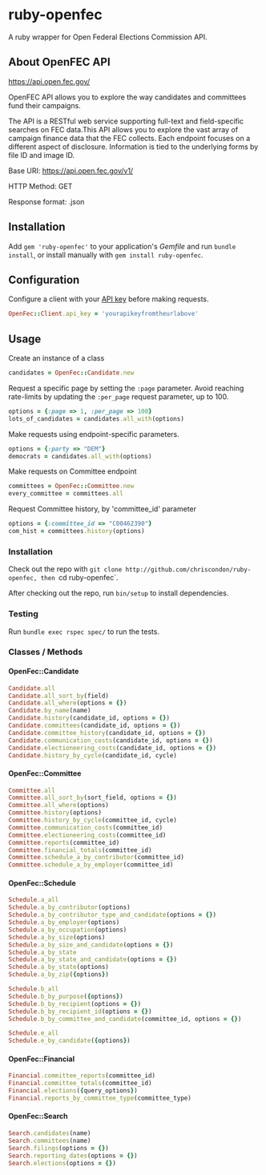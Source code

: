 # ruby-openfec


A ruby wrapper for Open Federal Elections Commission API.

## About OpenFEC API

https://api.open.fec.gov/

OpenFEC API allows you to explore the way candidates and committees fund their campaigns.

The API is a RESTful web service supporting full-text and field-specific searches on FEC data.This API allows you to explore the vast array of campaign finance data that the FEC collects. Each endpoint focuses on a different aspect of disclosure. Information is tied to the underlying forms by file ID and image ID.

Base URI:		  https://api.open.fec.gov/v1/

HTTP Method:	  GET

Response format: .json


## Installation

Add `gem 'ruby-openfec'` to your application's *Gemfile* and run `bundle install`, or install manually with `gem install ruby-openfec`.

## Configuration

Configure a client with your [API key](https://api.data.gov/signup/) before making requests.


```` rb
OpenFec::Client.api_key = 'yourapikeyfromtheurlabove'
````

## Usage

Create an instance of a class

```` rb
candidates = OpenFec::Candidate.new
````

Request a specific page by setting the `:page` parameter. Avoid reaching rate-limits by updating the `:per_page` request parameter, up to 100.

```` rb
options = {:page => 1, :per_page => 100}
lots_of_candidates = candidates.all_with(options)
````

Make requests using endpoint-specific parameters.

```` rb
options = {:party => "DEM"}
democrats = candidates.all_with(options)
````

Make requests on Committee endpoint

```` rb
committees = OpenFec::Committee.new
every_committee = committees.all
````

Request Committee history, by 'committee_id' parameter
```` rb
options = {:committee_id => "C00462390"}
com_hist = committees.history(options)
````


### Installation

Check out the repo with `git clone http://github.com/chriscondon/ruby-openfec, then `cd ruby-openfec`.

After checking out the repo, run `bin/setup` to install dependencies.

### Testing

Run `bundle exec rspec spec/` to run the tests.


### Classes / Methods


#### OpenFec::Candidate

```ruby
Candidate.all
Candidate.all_sort_by(field)
Candidate.all_where(options = {})
Candidate.by_name(name)
Candidate.history(candidate_id, options = {})
Candidate.committees(candidate_id, options = {})
Candidate.committee_history(candidate_id, options = {})
Candidate.communication_costs(candidate_id, options = {})
Candidate.electioneering_costs(candidate_id, options = {})
Candidate.history_by_cycle(candidate_id, cycle)
```

#### OpenFec::Committee

```ruby
Committee.all
Committee.all_sort_by(sort_field, options = {})
Committee.all_where(options)
Committee.history(options)
Committee.history_by_cycle(committee_id, cycle)
Committee.communication_costs(committee_id)
Committee.electioneering_costs(committee_id)
Committee.reports(committee_id)
Committee.financial_totals(committee_id)
Committee.schedule_a_by_contributor(committee_id)
Committee.schedule_a_by_employer(committee_id)
```

#### OpenFec::Schedule

```ruby
Schedule.a_all
Schedule.a_by_contributor(options)
Schedule.a_by_contributor_type_and_candidate(options = {})
Schedule.a_by_employer(options)
Schedule.a_by_occupation(options)
Schedule.a_by_size(options)
Schedule.a_by_size_and_candidate(options = {})
Schedule.a_by_state
Schedule.a_by_state_and_candidate(options = {})
Schedule.a_by_state(options)
Schedule.a_by_zip({options})

Schedule.b_all
Schedule.b_by_purpose({options})
Schedule.b_by_recipient(options = {})
Schedule.b_by_recipient_id(options = {})
Schedule.b_by_committee_and_candidate(committee_id, options = {})

Schedule.e_all
Schedule.e_by_candidate({options})
```

#### OpenFec::Financial

```ruby
Financial.committee_reports(committee_id)
Financial.committee_totals(committee_id)
Financial.elections({query_options})
Financial.reports_by_committee_type(committee_type)
```

#### OpenFec::Search

```ruby
Search.candidates(name)
Search.committees(name)
Search.filings(options = {})
Search.reporting_dates(options = {})
Search.elections(options = {})
```

